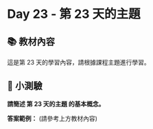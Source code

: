 # Day 23 - 第 23 天的主題

## 📚 教材內容

這是第 23 天的學習內容，請根據課程主題進行學習。

## 📝 小測驗

**請簡述 第 23 天的主題 的基本概念。**

**答案範例：** (請參考上方教材內容)
